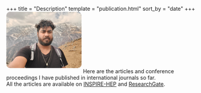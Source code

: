 +++
title = "Description"
template = "publication.html"
sort_by = "date"
+++
<img src="me.jpg" alt="My Photo" width="200" style="border-radius: 10px; margin-bottom: 1em;" />
Here are the articles and conference proceedings I have published in international journals so far.  
All the articles are available on [INSPIRE-HEP](https://inspirehep.net/authors/2706496?ui-citation-summary=true) and [ResearchGate](https://www.researchgate.net/profile/Satyajit-Puhan/research).

